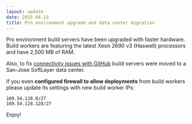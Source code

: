 ```yaml
---
layout: update
date: 2015-04-13
title: Pro environment upgrade and data center migration
---
```


Pro environment build servers have been upgraded with faster hardware. Build workers are featuring the latest Xeon 2690 v3 (Haswell) processors and have 2,500 MB of RAM.

Also, to fix [connectivity issues with GitHub](https://help.appveyor.com/discussions/problems/1906-sporadic-econnresets-during-npm-install-grunt-contrib-imagemin-connectivity-issues-to-github) build servers were moved to a San-Jose SoftLayer data center.

If you even **configured firewall to allow deployments** from build workers please update its settings with new build worker IPs:

    169.54.128.0/27
    169.54.128.128/27

Enjoy!

